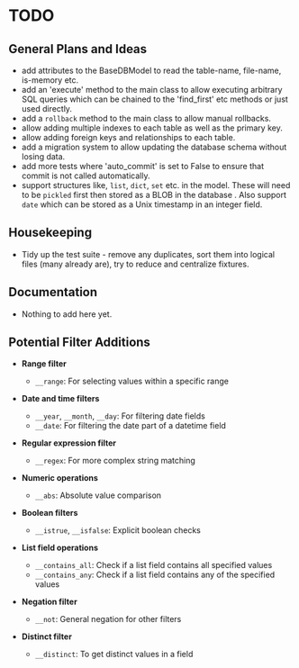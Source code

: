 # TODO

## General Plans and Ideas

- add attributes to the BaseDBModel to read the table-name, file-name, is-memory
  etc.
- add an 'execute' method to the main class to allow executing arbitrary SQL
  queries which can be chained to the 'find_first' etc methods or just used
  directly.
- add a `rollback` method to the main class to allow manual rollbacks.
- allow adding multiple indexes to each table as well as the primary key.
- allow adding foreign keys and relationships to each table.
- add a migration system to allow updating the database schema without losing
  data.
- add more tests where 'auto_commit' is set to False to ensure that commit is
  not called automatically.
- support structures like, `list`, `dict`, `set` etc. in the model. These will
  need to be `pickled` first then stored as a BLOB in the database . Also
  support `date` which can be stored as a Unix timestamp in an integer field.

## Housekeeping

- Tidy up the test suite - remove any duplicates, sort them into logical files
  (many already are), try to reduce and centralize fixtures.

## Documentation

- Nothing to add here yet.

## Potential Filter Additions

- **Range filter**
  - `__range`: For selecting values within a specific range

- **Date and time filters**
  - `__year`, `__month`, `__day`: For filtering date fields
  - `__date`: For filtering the date part of a datetime field

- **Regular expression filter**
  - `__regex`: For more complex string matching

- **Numeric operations**
  - `__abs`: Absolute value comparison

- **Boolean filters**
  - `__istrue`, `__isfalse`: Explicit boolean checks

- **List field operations**
  - `__contains_all`: Check if a list field contains all specified values
  - `__contains_any`: Check if a list field contains any of the specified values

- **Negation filter**
  - `__not`: General negation for other filters

- **Distinct filter**
  - `__distinct`: To get distinct values in a field
